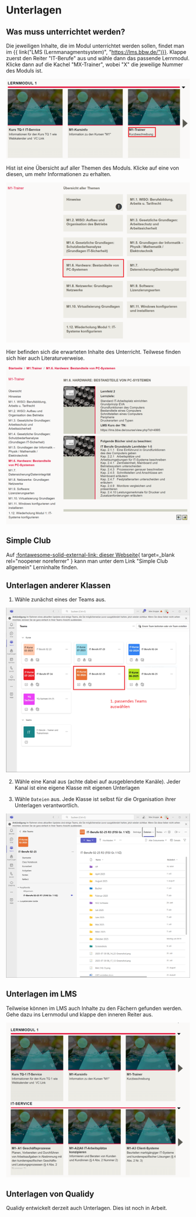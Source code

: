 # Unterlagen

## Was muss unterrichtet werden?

Die jeweiligen Inhalte, die im Modul unterrichtet werden sollen, findet man im
{{ link("LMS (Lernmanagmentsystem)", "https://lms.bbw.de/")}}. Klappe zuerst
den Reiter "IT-Berufe" aus und wähle dann das passende Lernmodul. Klicke dann
auf die Kachel "MX-Trainer", wobei "X" die jeweilige Nummer des Moduls ist.

![alt text](../assets/lms_trainer.png)

Hist ist eine Übersicht auf aller Themen des Moduls. Klicke auf eine von diesen, um mehr Informationen zu erhalten.

![alt text](../assets/lms_trainer_inhalt.png)

Hier befinden sich die erwarteten Inhalte des Unterricht. Teilwese finden sich hier auch Literaturverweise.

![alt text](../assets/lms_trainer_inhalt_inhalt.png)

## Simple Club

Auf [:fontawesome-solid-external-link: dieser Webseite](https://lms.bbw.de/course/view.php?id=4633&section=1){ target=_blank rel="noopener noreferrer" } kann man unter dem Link "Simple Club allgemein" Lerninhalte finden.

## Unterlagen anderer Klassen

1) Wähle zunächst eines der Teams aus.

![](../assets/allteams.png)

2) Wähle eine Kanal aus (achte dabei auf ausgeblendete Kanäle). Jeder Kanal ist eine eigene Klasse mit eigenen Unterlagen

3) Wähle `Dateien` aus. Jede Klasse ist selbst für die Organisation ihrer Unterlagen verantwortlich.

![](../assets/teams_dateien.png)

## Unterlagen im LMS
Teilweise können im LMS auch Inhalte zu den Fächern gefunden werden. Gehe dazu ins Lernmodul und klappe den inneren Reiter aus.

![alt text](../assets/lms_inhalte.png)

## Unterlagen von Qualidy

Qualidy entwickelt derzeit auch Unterlagen. Dies ist noch in Arbeit.